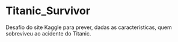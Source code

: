 # Titanic_Survivor
Desafio do site Kaggle para prever, dadas as características, quem sobreviveu ao acidente do Titanic.
